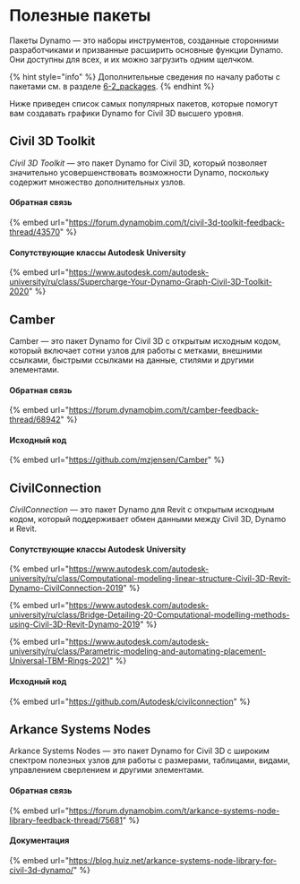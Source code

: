 # Полезные пакеты

Пакеты Dynamo — это наборы инструментов, созданные сторонними разработчиками и призванные расширить основные функции Dynamo. Они доступны для всех, и их можно загрузить одним щелчком.

{% hint style="info" %}
 Дополнительные сведения по началу работы с пакетами см. в разделе [6-2_packages](../6\_custom\_nodes\_and\_packages/6-2\_packages/ "mention"). 
{% endhint %}

Ниже приведен список самых популярных пакетов, которые помогут вам создавать графики Dynamo for Civil 3D высшего уровня.

## Civil 3D Toolkit

_Civil 3D Toolkit_ — это пакет Dynamo for Civil 3D, который позволяет значительно усовершенствовать возможности Dynamo, поскольку содержит множество дополнительных узлов.

#### Обратная связь

{% embed url="https://forum.dynamobim.com/t/civil-3d-toolkit-feedback-thread/43570" %}

#### Сопутствующие классы Autodesk University

{% embed url="https://www.autodesk.com/autodesk-university/ru/class/Supercharge-Your-Dynamo-Graph-Civil-3D-Toolkit-2020" %}

## Camber

Camber — это пакет Dynamo for Civil 3D с открытым исходным кодом, который включает сотни узлов для работы с метками, внешними ссылками, быстрыми ссылками на данные, стилями и другими элементами.

#### Обратная связь

{% embed url="https://forum.dynamobim.com/t/camber-feedback-thread/68942" %}

#### Исходный код

{% embed url="https://github.com/mzjensen/Camber" %}

## CivilConnection

_CivilConnection_ — это пакет Dynamo для Revit с открытым исходным кодом, который поддерживает обмен данными между Civil 3D, Dynamo и Revit.

#### Сопутствующие классы Autodesk University

{% embed url="https://www.autodesk.com/autodesk-university/ru/class/Computational-modeling-linear-structure-Civil-3D-Revit-Dynamo-CivilConnection-2019" %}

{% embed url="https://www.autodesk.com/autodesk-university/ru/class/Bridge-Detailing-20-Computational-modelling-methods-using-Civil-3D-Revit-Dynamo-2019" %}

{% embed url="https://www.autodesk.com/autodesk-university/ru/class/Parametric-modeling-and-automating-placement-Universal-TBM-Rings-2021" %}

#### Исходный код

{% embed url="https://github.com/Autodesk/civilconnection" %}

## Arkance Systems Nodes

Arkance Systems Nodes — это пакет Dynamo for Civil 3D с широким спектром полезных узлов для работы с размерами, таблицами, видами, управлением сверлением и другими элементами.

#### Обратная связь

{% embed url="https://forum.dynamobim.com/t/arkance-systems-node-library-feedback-thread/75681" %}

#### Документация

{% embed url="https://blog.huiz.net/arkance-systems-node-library-for-civil-3d-dynamo/" %}
